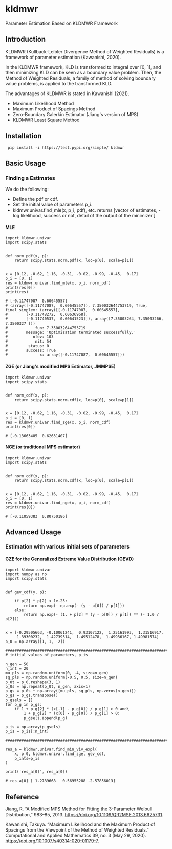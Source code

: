 # kldmwr
Parameter Estimation Based on KLDMWR Framework


## Introduction

KLDMWR (Kullback-Leibler Divergence 
Method of Weighted Residuals) 
is a framework of parameter estimation 
(Kawanishi, 2020).


In the KLDMWR framework, KLD is transformed to 
integral over [0, 1], and then minimizing KLD can be
seen as a boundary value problem.
Then, the Method of Weighted Residuals, a family of 
method of solving boundary value problems, is applied
to the transformed KLD.


The advantages of KLDMWR is stated in 
Kawanishi (2021).



* Maximum Likelihood Method
* Maximum Product of Spacings Method
* Zero-Boundary Galerkin Estimator (Jiang's version
  of MPS)
* KLDMWR Least Square Method


## Installation

     pip install -i https://test.pypi.org/simple/ kldmwr

## Basic Usage

### Finding a Estimates

We do the following:
* Define the pdf or cdf.
* Set the initial value of parameters p_i.
* kldmwr.univar.find_mle(x, p_i, pdf), etc. returns
[vector of estimates, -log likelihood, success or not,
  detail of the output of the minimizer ]

#### MLE

    import kldmwr.univar
    import scipy.stats
    
    
    def norm_pdf(x, p):
        return scipy.stats.norm.pdf(x, loc=p[0], scale=p[1])


    x = [0.12, -0.62, 1.16, -0.31, -0.02, -0.99, -0.45,  0.17]
    p_i = [0, 1]
    res = kldmwr.univar.find_mle(x, p_i, norm_pdf)
    print(res[0])
    print(res)
    
    # [-0.11747087  0.60645557]
    # (array([-0.11747087,  0.60645557]), 7.350032644753719, True,  final_simplex: (array([[-0.11747087,  0.60645557],
    #        [-0.11748272,  0.60636968],
    #        [-0.11740537,  0.60641523]]), array([7.35003264, 7.35003266, 7.3500327 ]))
    #            fun: 7.350032644753719
    #        message: 'Optimization terminated successfully.'
    #           nfev: 103
    #            nit: 54
    #         status: 0
    #        success: True
    #              x: array([-0.11747087,  0.60645557]))


#### ZGE (or Jiang's modified MPS Estimator, JMMPSE)

    import kldmwr.univar
    import scipy.stats
    
    
    def norm_cdf(x, p):
        return scipy.stats.norm.cdf(x, loc=p[0], scale=p[1])
    
    
    x = [0.12, -0.62, 1.16, -0.31, -0.02, -0.99, -0.45,  0.17]
    p_i = [0, 1]
    res = kldmwr.univar.find_zge(x, p_i, norm_cdf)
    print(res[0])

    # [-0.13663485  0.62631407]


#### NGE (or traditional MPS estimator)

    import kldmwr.univar
    import scipy.stats
    
    
    def norm_cdf(x, p):
        return scipy.stats.norm.cdf(x, loc=p[0], scale=p[1])
    
    
    x = [0.12, -0.62, 1.16, -0.31, -0.02, -0.99, -0.45,  0.17]
    p_i = [0, 1]
    res = kldmwr.univar.find_nge(x, p_i, norm_cdf)
    print(res[0])

    # [-0.11059383  0.80750186]


## Advanced Usage

### Estimation with various initial sets of parameters

#### GZE for the Generalized Extreme Value Distribution (GEVD)

    import kldmwr.univar
    import numpy as np
    import scipy.stats
    
    
    def gev_cdf(y, p):
    
        if p[2] * p[2] < 1e-25:
            return np.exp(- np.exp(- (y - p[0]) / p[1]))
        else:
            return np.exp(- (1. + p[2] * (y - p[0]) / p[1]) ** (- 1.0 / p[2]))
    
    
    x = [-0.29505663, -0.10061241,  0.93107122,  1.25161993,  1.31516917,
         1.39300232,  1.42739514,  1.49512478,  1.49936167, 1.49981574]
    p_0 = np.array([1, 1, -2])
    
    ################################################################################
    # initial values of parameters, p_is
    
    n_gen = 50
    n_int = 20
    mu_pls = np.random.uniform(0, .4, size=n_gen)
    sg_pls = np.random.uniform(-0.5, 0.5, size=n_gen)
    p_0t = p_0.reshape(3, 1)
    p_0s = np.repeat(p_0t, n_gen, axis=1)
    p_gs = p_0s + np.array([mu_pls, sg_pls, np.zeros(n_gen)]) 
    p_gs = p_gs.transpose()
    p_gsels = []
    for p_g in p_gs:
        if 1 + p_g[2] * (x[-1] - p_g[0]) / p_g[1] > 0 and\
            1 + p_g[2] * (x[0] - p_g[0]) / p_g[1] > 0:
            p_gsels.append(p_g)
    
    p_is = np.array(p_gsels)
    p_is = p_is[:n_int]
    
    ################################################################################
    
    res_a = kldmwr.univar.find_min_viv_expl(
        x, p_0, kldmwr.univar.find_zge, gev_cdf,
        p_ints=p_is
    )
    
    print('res_a[0]', res_a[0])
    
    # res_a[0] [ 1.2789668   0.56955288 -2.57856013]

## Reference

Jiang, R. “A Modified MPS Method for Fitting the 3-Parameter Weibull Distribution,” 983–85, 2013. https://doi.org/10.1109/QR2MSE.2013.6625731.

Kawanishi, Takuya. “Maximum Likelihood and the Maximum Product of Spacings from the Viewpoint of the Method of Weighted Residuals.” Computational and Applied Mathematics 39, no. 3 (May 29, 2020). https://doi.org/10.1007/s40314-020-01179-7.
